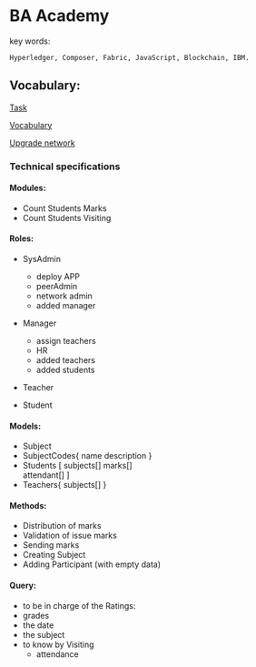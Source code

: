 # BA Academy 

key words:
    
    Hyperledger, Composer, Fabric, JavaScript, Blockchain, IBM. 

## Vocabulary:

  [Task](docs/Task.md)

  [Vocabulary](docs/Vocabulary.md)
  
  [Upgrade network](docs/howToUpgradeNetwork.md)
 


### Technical specifications   

#### Modules: 

  
  - Count Students Marks 
  - Count Students Visiting 
    
#### Roles:     
  
 - SysAdmin 
    - deploy APP
    - peerAdmin
    - network admin
    - added manager
    
 - Manager
    - assign teachers 
    - HR 
    - added teachers
    - added students 
    
 - Teacher
 
 - Student

#### Models: 
 - Subject
 - SubjectCodes{
    name
    description 
    }
 - Students [
     subjects[]
     marks[]  
     attendant[]
    ]
 - Teachers{
    subjects[]
    }
    		
#### Methods: 

- Distribution of marks
- Validation of issue marks 
- Sending marks
- Creating Subject
- Adding Participant (with empty data)    
    		
    
#### Query:    
- to be in charge of the Ratings:
 - grades
 - the date 
 - the subject 
- to know by Visiting 
  - attendance
    
